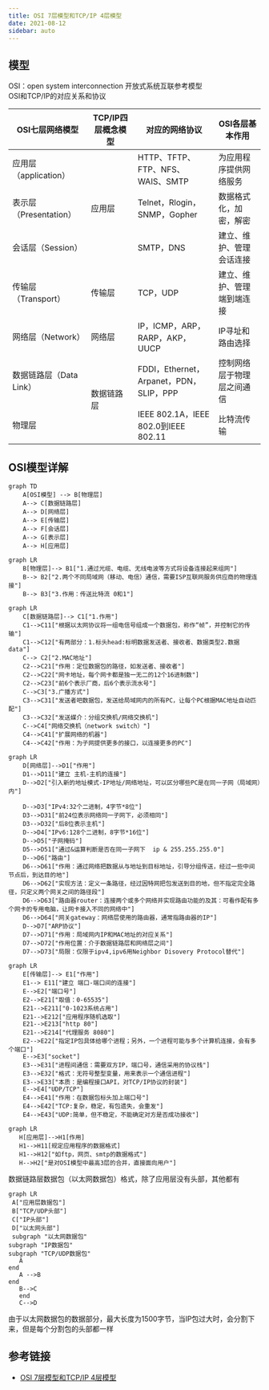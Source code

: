 ```yaml
---
title: OSI 7层模型和TCP/IP 4层模型
date: 2021-08-12
sidebar: auto
---
```

## 模型
OSI：open system interconnection 开放式系统互联参考模型</br>
OSI和TCP/IP的对应关系和协议
<table>
	<thead>
	    <th>OSI七层网络模型</th>
	    <th>TCP/IP四层概念模型</th>
	    <th>对应的网络协议</th> 
        <th>OSI各层基本作用</th> 
	</thead>
	<tr >
        <td>应用层（application）</td>
	    <td rowspan="3">应用层</td>
	    <td>HTTP、TFTP、FTP、NFS、WAIS、SMTP</td>
        <td>为应用程序提供网络服务</td>
	</tr>
	<tr>
	    <td>表示层（Presentation）</td>
	    <td>Telnet，Rlogin，SNMP，Gopher</td>
        <td>数据格式化，加密，解密</td>
	</tr>
	<tr>
	    <td>会话层（Session）</td>
	    <td>SMTP，DNS</td>
        <td>建立、维护、管理会话连接</td>
	</tr>
	<tr>
	    <td>传输层（Transport）</td>
	    <td>传输层</td>
        <td>TCP，UDP</td>
        <td>建立、维护、管理端到端连接</td>
	</tr>
	<tr>
        <td>网络层（Network）</td>
	    <td>网络层</td>
        <td>IP，ICMP，ARP，RARP，AKP，UUCP</td>
        <td>IP寻址和路由选择</td>
	</tr>
	<tr>
	    <td>数据链路层（Data Link）</td>
	    <td rowspan="2">数据链路层</td>
        <td>FDDI，Ethernet，Arpanet，PDN，SLIP，PPP</td>
        <td>控制网络层于物理层之间通信</td>
	</tr>
	<tr>
	    <td>物理层</td>
	    <td>IEEE 802.1A，IEEE 802.0到IEEE 802.11</td>
        <td>比特流传输</td>
	</tr>
</table>

## OSI模型详解
``` mermaid
graph TD
    A[OSI模型] --> B[物理层]
    A--> C[数据链路层]
    A--> D[网络层]
    A--> E[传输层]
    A--> F[会话层]
    A--> G[表示层]
    A--> H[应用层]
```

```mermaid
graph LR
    B[物理层]--> B1["1.通过光缆、电缆、无线电波等方式将设备连接起来组网"]
    B--> B2["2.两个不同局域网（移动、电信）通信，需要ISP互联网服务供应商的物理连接"]
    B--> B3["3.作用：传送比特流 0和1"]
```

```mermaid
graph LR
    C[数据链路层]--> C1["1.作用"]
    C1-->C11["根据以太网协议将一组电信号组成一个数据包，称作“帧”，并控制它的传输"]
    C1-->C12["有两部分：1.标头head:标明数据发送者、接收者、数据类型2.数据data"]
    C--> C2["2.MAC地址"]
    C2-->C21["作用：定位数据包的路径，如发送者、接收者"]
    C2-->C22["网卡地址，每个网卡都是独一无二的12个16进制数"]
    C2-->C23["前6个表示厂商，后6个表示流水号"]
    C-->C3["3.广播方式"]
    C3-->C31["发送者吧数据包，发送给局域网内的所有PC，让每个PC根据MAC地址自动匹配"]
    C3-->C32["发送媒介：分组交换机/网络交换机"]
    C-->C4["网络交换机（network switch）"]
    C4-->C41["扩展网络的机器"]
    C4-->C42["作用：为子网提供更多的接口，以连接更多的PC"]
```

```mermaid
graph LR
    D[网络层]-->D1["作用"]
    D1-->D11["建立 主机-主机的连接"]
    D-->D2["引入新的地址模式-IP地址/网络地址，可以区分哪些PC是在同一子网（局域网）内"]
  
    D-->D3["IPv4:32个二进制，4字节*8位"]
    D3-->D31["前24位表示网络同一子网下，必须相同"]
    D3-->D32["后8位表示主机"]
    D-->D4["IPv6:128个二进制，8字节*16位"]
    D-->D5["子网掩码"]
    D5-->D51["通过&运算判断是否在同一子网下  ip & 255.255.255.0"]
    D-->D6["路由"]
    D6-->D61["作用：通过网络把数据从与地址到目标地址，引导分组传送，经过一些中间节点后，到达目的地"]
    D6-->D62["实现方法：定义一条路径，经过因特网把包发送到目的地，但不指定完全路径，只定义两个网关之间的路径段"]
    D6-->D63["路由器router：连接两个或多个网络并实现路由功能的及其：可看作配有多个网卡的专用电脑，让网卡接入不同的网络中"]
    D6-->D64["网关gateway：网络层使用的路由器，通常指路由器的IP"]
    D-->D7["ARP协议"]
    D7-->D71["作用：局域网内IP和MAC地址的对应关系"]
    D7-->D72["作用位置：介于数据链路层和网络层之间"]
    D7-->D73["局限：仅限于ipv4,ipv6用Neighbor Disovery Protocol替代"]
```
```mermaid
graph LR
    E[传输层]--> E1["作用"]
    E1--> E11["建立 端口-端口间的连接"]
    E-->E2["端口号"]
    E2-->E21["取值：0-65535"]
    E21-->E211["0-1023系统占用"]
    E21-->E212["应用程序随机选取"]
    E21-->E213["http 80"]
    E21-->E214["代理服务 8080"]
    E2-->E22["指定IP包具体给哪个进程；另外，一个进程可能与多个计算机连接，会有多个端口"]
    E-->E3["socket"]
    E3-->E31["进程间通信：需要双方IP，端口号，通信采用的协议栈"]
    E3-->E32["格式：无符号整型变量，用来表示一个通信进程"]
    E3-->E33["本质：是编程接口API，对TCP/IP协议的封装"]
    E-->E4["UDP/TCP"]
    E4-->E41["作用：在数据包标头加上端口号"]
    E4-->E42["TCP:复杂，稳定，有包遗失，会重发"]
    E4-->E43["UDP:简单，但不稳定，不能确定对方是否成功接收"]
```
``` mermaid
graph LR
   H[应用层]-->H1[作用]
   H1-->H11[规定应用程序的数据格式]
   H1-->H12["如ftp，网页、smtp的数据格式"]
   H-->H2["是对OSI模型中最高3层的合并，直接面向用户"]
```
数据链路层数据包（以太网数据包）格式，除了应用层没有头部，其他都有
``` mermaid
graph LR
 A["应用层数据包"]
 B["TCP/UDP头部"]
 C["IP头部"]
 D["以太网头部"]
 subgraph "以太网数据包"
subgraph "IP数据包"
subgraph "TCP/UDP数据包"
   A 
end
   A -->B
end
   B-->C
   end
   C-->D

```
由于以太网数据包的数据部分，最大长度为1500字节，当IP包过大时，会分割下来，但是每个分割包的头部都一样


## 参考链接

- [OSI 7层模型和TCP/IP 4层模型](https://zhuanlan.zhihu.com/p/32059190) 